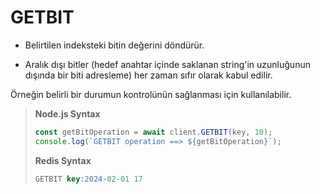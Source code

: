 # GETBIT

* Belirtilen indeksteki bitin değerini döndürür.

* Aralık dışı bitler (hedef anahtar içinde saklanan string'in uzunluğunun dışında bir biti adresleme) her zaman sıfır 
olarak kabul edilir.

Örneğin belirli bir durumun kontrolünün sağlanması için kullanılabilir.

> <b>Node.js Syntax</b>
> ````javascript
>const getBitOperation = await client.GETBIT(key, 10);
>console.log(`GETBIT operation ==> ${getBitOperation}`);
> ````
> <b>Redis Syntax</b>
>````SQL
> GETBIT key:2024-02-01 17
>````